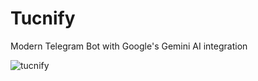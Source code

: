 # Tucnify
Modern Telegram Bot with Google's Gemini AI integration

![tucnify](https://github.com/user-attachments/assets/e29f7164-5fed-4886-9656-a1a76cba6405)
